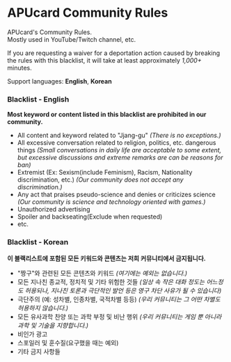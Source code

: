 # APUcard Community Rules

APUcard's Community Rules.  
Mostly used in YouTube/Twitch channel, etc.

If you are requesting a waiver for a deportation action caused by breaking the rules with this blacklist, it will take at least approximately *1,000+* minutes.
  
Support languages: **English**, **Korean**
  
### Blacklist - English

**Most keyword or content listed in this blacklist are prohibited in our community.**

- All content and keyword related to "Jjang-gu" *(There is no exceptions.)*
- All excessive conversation related to religion, politics, etc. dangerous things *(Small conversations in daily life are acceptable to some extent, but excessive discussions and extreme remarks are can be reasons for ban)*
- Extremist (Ex: Sexism(include Feminism), Racism, Nationality discrimination, etc.) *(Our community does not accept any discrimination.)*
- Any act that praises pseudo-science and denies or criticizes science *(Our community is science and technology oriented with games.)*
- Unauthorized advertising
- Spoiler and backseating(Exclude when requested)
- etc.

  

### Blacklist - Korean

**이 블랙리스트에 포함된 모든 키워드와 콘텐츠는 저희 커뮤니티에서 금지됩니다.**

- "짱구"와 관련된 모든 콘텐츠와 키워드 *(여기에는 예외는 없습니다.)*
- 모든 지나친 종교적, 정치적 및 기타 위험한 것들 *(일상 속 작은 대화 정도는 어느정도 허용되나, 지나친 토론과 극단적인 발언 등은 영구 차단 사유가 될 수 있습니다)*
- 극단주의 (예: 성차별, 인종차별, 국적차별 등등) *(우리 커뮤니티는 그 어떤 차별도 허용하지 않습니다.)*
- 모든 유사과학 찬양 또는 과학 부정 및 비난 행위 *(우리 커뮤니티는 게임 뿐 아니라 과학 및 기술을 지향합니다.)*
- 비인가 광고
- 스포일러 및 훈수질(요구했을 때는 예외)
- 기타 금지 사항들
